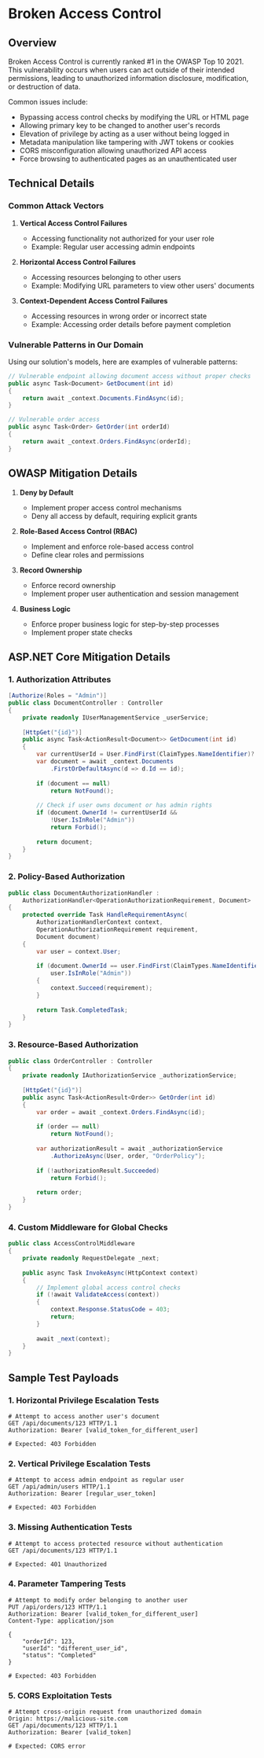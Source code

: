 # Broken Access Control

## Overview

Broken Access Control is currently ranked #1 in the OWASP Top 10 2021. This vulnerability occurs when users can act outside of their intended permissions, leading to unauthorized information disclosure, modification, or destruction of data.

Common issues include:
- Bypassing access control checks by modifying the URL or HTML page
- Allowing primary key to be changed to another user's records
- Elevation of privilege by acting as a user without being logged in
- Metadata manipulation like tampering with JWT tokens or cookies
- CORS misconfiguration allowing unauthorized API access
- Force browsing to authenticated pages as an unauthenticated user

## Technical Details

### Common Attack Vectors

1. **Vertical Access Control Failures**
   - Accessing functionality not authorized for your user role
   - Example: Regular user accessing admin endpoints

2. **Horizontal Access Control Failures**
   - Accessing resources belonging to other users
   - Example: Modifying URL parameters to view other users' documents

3. **Context-Dependent Access Control Failures**
   - Accessing resources in wrong order or incorrect state
   - Example: Accessing order details before payment completion

### Vulnerable Patterns in Our Domain

Using our solution's models, here are examples of vulnerable patterns:

```csharp
// Vulnerable endpoint allowing document access without proper checks
public async Task<Document> GetDocument(int id)
{
    return await _context.Documents.FindAsync(id);
}

// Vulnerable order access
public async Task<Order> GetOrder(int orderId)
{
    return await _context.Orders.FindAsync(orderId);
}
```

## OWASP Mitigation Details

1. **Deny by Default**
   - Implement proper access control mechanisms
   - Deny all access by default, requiring explicit grants

2. **Role-Based Access Control (RBAC)**
   - Implement and enforce role-based access control
   - Define clear roles and permissions

3. **Record Ownership**
   - Enforce record ownership
   - Implement proper user authentication and session management

4. **Business Logic**
   - Enforce proper business logic for step-by-step processes
   - Implement proper state checks

## ASP.NET Core Mitigation Details

### 1. Authorization Attributes

```csharp
[Authorize(Roles = "Admin")]
public class DocumentController : Controller
{
    private readonly IUserManagementService _userService;
    
    [HttpGet("{id}")]
    public async Task<ActionResult<Document>> GetDocument(int id)
    {
        var currentUserId = User.FindFirst(ClaimTypes.NameIdentifier)?.Value;
        var document = await _context.Documents
            .FirstOrDefaultAsync(d => d.Id == id);
            
        if (document == null)
            return NotFound();
            
        // Check if user owns document or has admin rights
        if (document.OwnerId != currentUserId && 
            !User.IsInRole("Admin"))
            return Forbid();
            
        return document;
    }
}
```

### 2. Policy-Based Authorization

```csharp
public class DocumentAuthorizationHandler : 
    AuthorizationHandler<OperationAuthorizationRequirement, Document>
{
    protected override Task HandleRequirementAsync(
        AuthorizationHandlerContext context,
        OperationAuthorizationRequirement requirement,
        Document document)
    {
        var user = context.User;
        
        if (document.OwnerId == user.FindFirst(ClaimTypes.NameIdentifier)?.Value ||
            user.IsInRole("Admin"))
        {
            context.Succeed(requirement);
        }
        
        return Task.CompletedTask;
    }
}
```

### 3. Resource-Based Authorization

```csharp
public class OrderController : Controller
{
    private readonly IAuthorizationService _authorizationService;
    
    [HttpGet("{id}")]
    public async Task<ActionResult<Order>> GetOrder(int id)
    {
        var order = await _context.Orders.FindAsync(id);
        
        if (order == null)
            return NotFound();
            
        var authorizationResult = await _authorizationService
            .AuthorizeAsync(User, order, "OrderPolicy");
            
        if (!authorizationResult.Succeeded)
            return Forbid();
            
        return order;
    }
}
```

### 4. Custom Middleware for Global Checks

```csharp
public class AccessControlMiddleware
{
    private readonly RequestDelegate _next;
    
    public async Task InvokeAsync(HttpContext context)
    {
        // Implement global access control checks
        if (!await ValidateAccess(context))
        {
            context.Response.StatusCode = 403;
            return;
        }
        
        await _next(context);
    }
}
```

## Sample Test Payloads

### 1. Horizontal Privilege Escalation Tests

```http
# Attempt to access another user's document
GET /api/documents/123 HTTP/1.1
Authorization: Bearer [valid_token_for_different_user]

# Expected: 403 Forbidden
```

### 2. Vertical Privilege Escalation Tests

```http
# Attempt to access admin endpoint as regular user
GET /api/admin/users HTTP/1.1
Authorization: Bearer [regular_user_token]

# Expected: 403 Forbidden
```

### 3. Missing Authentication Tests

```http
# Attempt to access protected resource without authentication
GET /api/documents/123 HTTP/1.1

# Expected: 401 Unauthorized
```

### 4. Parameter Tampering Tests

```http
# Attempt to modify order belonging to another user
PUT /api/orders/123 HTTP/1.1
Authorization: Bearer [valid_token_for_different_user]
Content-Type: application/json

{
    "orderId": 123,
    "userId": "different_user_id",
    "status": "Completed"
}

# Expected: 403 Forbidden
```

### 5. CORS Exploitation Tests

```http
# Attempt cross-origin request from unauthorized domain
Origin: https://malicious-site.com
GET /api/documents/123 HTTP/1.1
Authorization: Bearer [valid_token]

# Expected: CORS error
```
